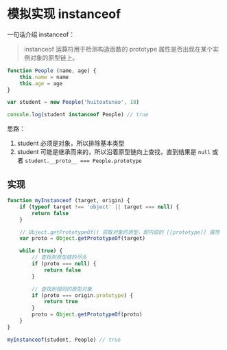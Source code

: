 # 模拟实现 instanceof

一句话介绍 instanceof：
> instanceof 运算符用于检测构造函数的 prototype 属性是否出现在某个实例对象的原型链上。

```js
function People (name, age) {
    this.name = name
    this.age = age
}

var student = new People('huitoutunao', 18)

console.log(student instanceof People) // true
```

思路：
1. student 必须是对象，所以排除基本类型
2. student 可能是继承而来的，所以沿着原型链向上查找，直到结果是 `null` 或者 `student.__proto__ === People.prototype`

## 实现

```js
function myInstanceof (target, origin) {
    if (typeof target !== 'object' || target === null) {
        return false
    }

    // Object.getPrototypeOf() 获取对象的原型，即内部的 [[prototype]] 属性（__proto__）
    var proto = Object.getPrototypeOf(target)

    while (true) {
        // 查找到原型链的尽头
        if (proto === null) {
            return false
        }

        // 查找到相同的原型对象
        if (proto === origin.prototype) {
            return true
        }
        proto = Object.getPrototypeOf(proto)
    }
}

myInstanceof(student, People) // true
```
